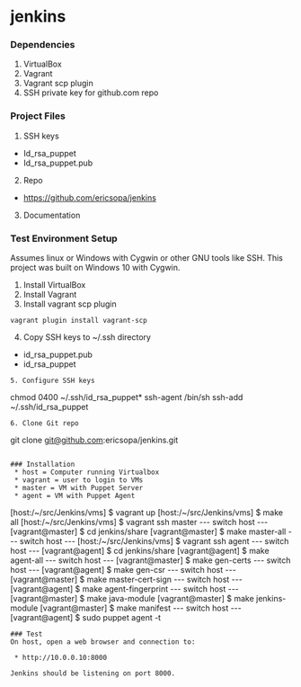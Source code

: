 # jenkins 
### Dependencies
1. VirtualBox
1. Vagrant
1. Vagrant scp plugin
1. SSH private key for github.com repo

### Project Files
1. SSH keys
  * Id_rsa_puppet
  * Id_rsa_puppet.pub
2. Repo
  * https://github.com/ericsopa/jenkins
3. Documentation

### Test Environment Setup
Assumes linux or Windows with Cygwin or other GNU tools like SSH. This project was built on Windows 10 with Cygwin.
1. Install VirtualBox
2. Install Vagrant
3. Install vagrant scp plugin
```
vagrant plugin install vagrant-scp
```
4. Copy SSH keys to ~/.ssh directory
  * id_rsa_puppet.pub
  * id_rsa_puppet
```
5. Configure SSH keys
```
chmod 0400 ~/.ssh/id_rsa_puppet\*
ssh-agent /bin/sh
ssh-add ~/.ssh/id_rsa_puppet
```
6. Clone Git repo 
```
git clone git@github.com:ericsopa/jenkins.git
```

### Installation
 * host = Computer running Virtualbox
 * vagrant = user to login to VMs
 * master = VM with Puppet Server
 * agent = VM with Puppet Agent

```
[host:/~/src/Jenkins/vms] $ vagrant up
[host:/~/src/Jenkins/vms] $ make all
[host:/~/src/Jenkins/vms] $ vagrant ssh master
                --- switch host ---
         [vagrant@master] $ cd jenkins/share
         [vagrant@master] $ make master-all
                --- switch host ---
[host:/~/src/Jenkins/vms] $ vagrant ssh agent
                --- switch host ---
          [vagrant@agent] $ cd jenkins/share
          [vagrant@agent] $ make agent-all
                --- switch host ---
         [vagrant@master] $ make gen-certs
                --- switch host ---
          [vagrant@agent] $ make gen-csr
                --- switch host ---
         [vagrant@master] $ make master-cert-sign
                --- switch host ---
          [vagrant@agent] $ make agent-fingerprint
                --- switch host ---
         [vagrant@master] $ make java-module
         [vagrant@master] $ make jenkins-module
         [vagrant@master] $ make manifest
                --- switch host ---
          [vagrant@agent] $ sudo puppet agent -t
```
### Test
On host, open a web browser and connection to:

 * http://10.0.0.10:8000

Jenkins should be listening on port 8000.

